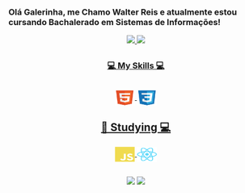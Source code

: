 ### Olá Galerinha, me Chamo Walter Reis e atualmente estou cursando Bachalerado em Sistemas de Informações!

<div align="center">
  <a href="https://github.com/walterreiss">
  <img height="150em" src="https://github-readme-stats.vercel.app/api?username=walterreiss&show_icons=true&theme=dracula&include_all_commits=true&count_private=true"/>
  <img height="150em" src="https://github-readme-stats.vercel.app/api/top-langs/?username=walterreiss&layout=compact&langs_count=7&theme=dracula"/>
</div>

  ##
  
  <h3 align='center'>
  💻 My Skills 💻
</h3>
  
 <div align="center"><br>
  <img align="center" alt="Walter-HTML" height="30" width="40" src="https://raw.githubusercontent.com/devicons/devicon/master/icons/html5/html5-original.svg">
  <img align="center" alt="Walter-CSS" height="30" width="40" src="https://raw.githubusercontent.com/devicons/devicon/master/icons/css3/css3-original.svg">
</div>
  
 <h2 align='center'>
📖 Studying 💻
</h2>

  <div align="center">
  <img align="center" alt="Walter-Js" height="30" width="40" src="https://raw.githubusercontent.com/devicons/devicon/master/icons/javascript/javascript-plain.svg">
  <img align="center" alt="Walter-React" height="30" width="40" src="https://raw.githubusercontent.com/devicons/devicon/master/icons/react/react-original.svg">
  </div>

  ##
  
  <div align="center"> 
  <a href="https://www.instagram.com/waltter_reiss/" target="_blank"><img src="https://img.shields.io/badge/-Instagram-%23E4405F?style=for-the-badge&logo=instagram&logoColor=white" target="_blank"></a>
  <a href="https://www.linkedin.com/in/walterjansenn/" target="_blank"><img src="https://img.shields.io/badge/-LinkedIn-%230077B5?style=for-the-badge&logo=linkedin&logoColor=white" target="_blank"></a> 
</div>
